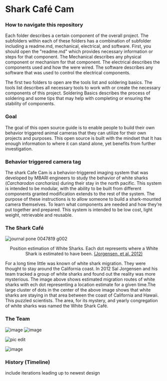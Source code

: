 # Shark Café Cam

### How to navigate this repository
Each folder describes a certain component of the overall project. The subfolders within each of these folders has  a combination of subfolder including a readme.md, mechanical, electrical, and software. First, you should open the "readme.md" which provides necessary information or steps for that component. The Mechanical describes any physical component or mechanism for that component. The electrical describes the components used and how the were wired. The software describes any software that was used to control the electrical components. 

The first two folders to open are the tools list and soldering basics. The tools list describes all necessary tools to work with or create the necessary components of this project. Soldering Basics describes the process of soldering and some tips that may help with completing or ensuring the stability of components. 

### Goal
The goal of this open source guide is to enable people to build their own behavior triggered animal cameras that they can utilize for their own projects and purposes. This open source is built with the mindset that It has enough information to where it can stand alone, yet benefits from further investigation.

### Behavior triggered camera tag
The shark Cafe Cam is a behavior-triggered imaging system that was developed by MBARI engineers to study the behavior of white sharks (*Carcharodon carcharias*) during their stay in the north pacific. This system is intended to be modular, with the ability to be built from different components granted modification extends to the rest of the system. The purpose of these instructions is to allow someone to build a shark-mounted camera themselves. To learn what components are needed and how they’re put together and prepared. This system is intended to be low cost, light weight, retrievable and reusable.

### The Shark Café
![journal pone 0047819 g002](https://user-images.githubusercontent.com/52707386/62470534-80a35d00-b74f-11e9-9ba3-354c2872ee0f.png)
<p align = 'center'>Position estimation of White Sharks. Each dot represents where a White Shark is estimated to have been. <a href="https://journals.plos.org/plosone/article?id=10.1371/journal.pone.0047819">(Jorgensen, et al. 2012)</a></p>

For a long time little was known of white shark migration. They were thought to stay around the California coast. In 2012 Sal Jorgensen and his team tracked a group of white sharks and found out the reality was more mysterious. The image above shows estimated migration routes of white sharks with ech dot representing a location estimate for a given time.The large cluster of dots in the center of the above image shows that white sharks are staying in that area between the coast of California and Hawaii. This puzzled scientists. The area, for its mystery, and yearly congregation of white sharks was named the White Shark Café.

### The Team
![image](https://user-images.githubusercontent.com/52707386/63281976-b02f8a80-c262-11e9-96b2-6194bf342a09.png)
![image](https://user-images.githubusercontent.com/52707386/63282002-bf163d00-c262-11e9-8645-3ace08fee2c7.png)

![pic edit](https://user-images.githubusercontent.com/52707386/63558166-a0cd6d00-c500-11e9-957c-d2cac1a56c20.jpg)

![image](https://user-images.githubusercontent.com/52707386/63298991-9fded600-c289-11e9-8e22-0dc288d7b080.png)
### History (Timeline)
include iterations leading up to newest design
